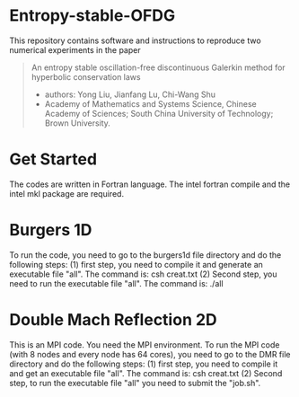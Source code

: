 # Entropy-stable-OFDG
This repository contains software and instructions to reproduce two numerical experiments in the paper
> An entropy stable oscillation-free discontinuous Galerkin method for hyperbolic conservation laws 
>
> * authors: Yong Liu, Jianfang Lu, Chi-Wang Shu
> * Academy of Mathematics and Systems Science, Chinese Academy of Sciences; South China University of Technology; Brown University.

# Get Started
The codes are written in Fortran language. The intel fortran compile and the intel mkl package are required.

# Burgers 1D
To run the code, you need to go to the burgers1d file directory and do the following steps:
(1) first step, you need to compile it and generate an executable file "all". The command is: csh creat.txt
(2) Second step, you need to run the executable file "all". The command is: ./all 

# Double Mach Reflection 2D
This is an MPI code. You need the MPI environment. To run the MPI code (with 8 nodes and every node has 64 cores), you need to go to the DMR file directory and do the following steps:
(1) first step, you need to compile it and get an executable file "all". The command is: csh creat.txt 
(2) Second step, to run the executable file "all" you need to submit the "job.sh". 

